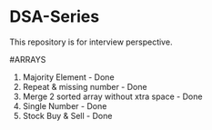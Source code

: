 # DSA-Series
This repository is for interview perspective.

#ARRAYS

1. Majority Element - Done
2. Repeat & missing number - Done
3. Merge 2 sorted array without xtra space - Done
4. Single Number - Done
5. Stock Buy & Sell - Done
